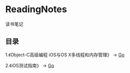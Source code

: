 # ReadingNotes
读书笔记

## 目录

1.《Object-C高级编程 iOS与OS X多线程和内存管理》 -> [Go](https://github.com/xjh093/ReadingNotes/tree/master/Books/Object-C%E9%AB%98%E7%BA%A7%E7%BC%96%E7%A8%8B%20iOS%E4%B8%8EOS%20X%E5%A4%9A%E7%BA%BF%E7%A8%8B%E5%92%8C%E5%86%85%E5%AD%98%E7%AE%A1%E7%90%86)


2.《iOS测试指南》 -> [Go](https://github.com/xjh093/ReadingNotes/tree/master/Books/%E3%80%8AiOS%E6%B5%8B%E8%AF%95%E6%8C%87%E5%8D%97%E3%80%8B%E8%AF%BB%E4%B9%A6%E7%AC%94%E8%AE%B0)
